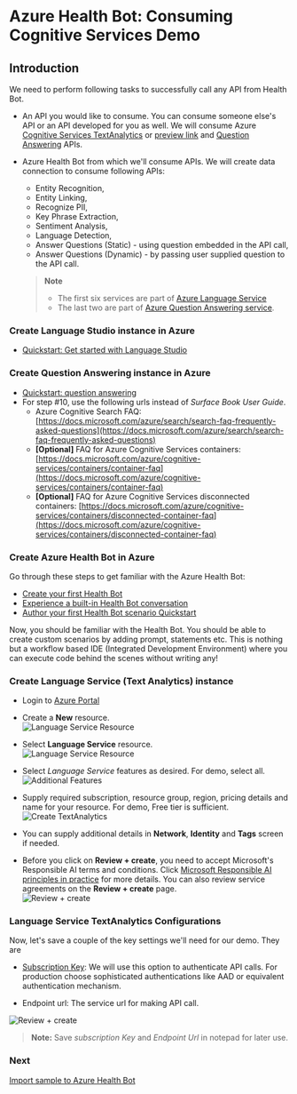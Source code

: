 # Azure Health Bot: Consuming Cognitive Services Demo

## Introduction

We need to perform following tasks to successfully call any API from Health Bot.

- An API you would like to consume. You can consume someone else's API or an API developed for you as well. We will consume Azure [Cognitive Services TextAnalytics](https://docs.microsoft.com/rest/api/cognitiveservices-textanalytics/3.1/analyze) or [preview link](https://docs.microsoft.com/rest/api/cognitiveservices-textanalytics/3.1preview4/analyze) and [Question Answering](https://docs.microsoft.com/rest/api/cognitiveservices/questionanswering/question-answering/get-answers) APIs.
- Azure Health Bot from which we'll consume APIs. We will create data connection to consume following APIs:
  - Entity Recognition,
  - Entity Linking,
  - Recognize PII,
  - Key Phrase Extraction,
  - Sentiment Analysis,
  - Language Detection,
  - Answer Questions (Static) - using question embedded in the API call,
  - Answer Questions (Dynamic) - by passing user supplied question to the API call.

  > **Note**  
  > - The first six services are part of [Azure Language Service](https://docs.microsoft.com/azure/cognitive-services/language-service/)
  > - The last two  are part of [Azure Question Answering service](https://docs.microsoft.com/azure/cognitive-services/language-service/question-answering/overview).

### Create Language Studio instance in Azure

- [Quickstart: Get started with Language Studio](https://docs.microsoft.com/azure/cognitive-services/language-service/language-studio)

### Create Question Answering instance in Azure

- [Quickstart: question answering](https://docs.microsoft.com/azure/cognitive-services/language-service/question-answering/quickstart/sdk?pivots=studio)
- For step #10, use the following urls instead of *Surface Book User Guide*.
  - Azure Cognitive Search FAQ: [https://docs.microsoft.com/azure/search/search-faq-frequently-asked-questions](https://docs.microsoft.com/azure/search/search-faq-frequently-asked-questions)
  - **[Optional]** FAQ for Azure Cognitive Services containers: [https://docs.microsoft.com/azure/cognitive-services/containers/container-faq](https://docs.microsoft.com/azure/cognitive-services/containers/container-faq)
  - **[Optional]** FAQ for Azure Cognitive Services disconnected containers: [https://docs.microsoft.com/azure/cognitive-services/containers/disconnected-container-faq](https://docs.microsoft.com/azure/cognitive-services/containers/disconnected-container-faq)

### Create Azure Health Bot in Azure

Go through these steps to get familiar with the Azure Health Bot:

- [Create your first Health Bot](https://docs.microsoft.com/azure/health-bot/quickstart-createyourhealthcarebot)
- [Experience a built-in Health Bot conversation](https://docs.microsoft.com/azure/health-bot/quickstart-experiencebuiltinconveration)
- [Author your first Health Bot scenario Quickstart](https://docs.microsoft.com/azure/health-bot/quickstart-createyourfirstscenario)

Now, you should be familiar with the Health Bot. You should be able to create custom scenarios by adding prompt, statements etc. This is nothing but a workflow based IDE (Integrated Development Environment) where you can execute code behind the scenes without writing any!
  
### Create Language Service (Text Analytics) instance

- Login to [Azure Portal](https://portal.azure.com)

- Create a **New** resource.  
  ![Language Service Resource](./media/image002.png)

- Select **Language Service** resource.  
  ![Language Service Resource](./media/image003.png)

- Select *Language Service* features as desired. For demo, select all.  
  ![Additional Features](./media/image004.png)

- Supply required subscription, resource group, region, pricing details and name for your resource. For demo, Free tier is sufficient.  
  ![Create TextAnalytics](./media/image005.png)

- You can supply additional details in **Network**, **Identity** and **Tags** screen if needed.

- Before you click on **Review + create**, you need to accept Microsoft's Responsible AI terms and conditions. Click [Microsoft Responsible AI principles in practice](https://www.microsoft.com/ai/responsible-ai) for more details. You can also review service agreements on the **Review + create** page.  
  ![Review + create](./media/image006.png)

### Language Service TextAnalytics Configurations

Now, let's save a couple of the key settings we'll need for our demo. They are

  - [Subscription Key](https://docs.microsoft.com/azure/cognitive-services/authentication?tabs=powershell#authenticate-with-a-single-service-subscription-key): We will use this option to authenticate API calls. For production choose sophisticated authentications like AAD or equivalent authentication mechanism.
  
  - Endpoint url: The service url for making API call.  
  
  ![Review + create](./media/image007.png)
  
  > **Note:**
  > Save *subscription Key* and *Endpoint Url* in notepad for later use.

### Next

[Import sample to Azure Health Bot](./HealthBot.md)
